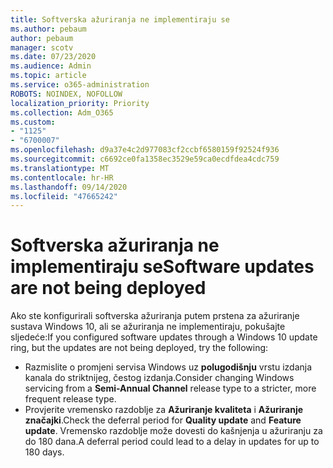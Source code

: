 ```yaml
---
title: Softverska ažuriranja ne implementiraju se
ms.author: pebaum
author: pebaum
manager: scotv
ms.date: 07/23/2020
ms.audience: Admin
ms.topic: article
ms.service: o365-administration
ROBOTS: NOINDEX, NOFOLLOW
localization_priority: Priority
ms.collection: Adm_O365
ms.custom:
- "1125"
- "6700007"
ms.openlocfilehash: d9a37e4c2d977083cf2ccbf6580159f92524f936
ms.sourcegitcommit: c6692ce0fa1358ec3529e59ca0ecdfdea4cdc759
ms.translationtype: MT
ms.contentlocale: hr-HR
ms.lasthandoff: 09/14/2020
ms.locfileid: "47665242"
---
```

# <a name="software-updates-are-not-being-deployed"></a><span data-ttu-id="359ec-102">Softverska ažuriranja ne implementiraju se</span><span class="sxs-lookup"><span data-stu-id="359ec-102">Software updates are not being deployed</span></span>

<span data-ttu-id="359ec-103">Ako ste konfigurirali softverska ažuriranja putem prstena za ažuriranje sustava Windows 10, ali se ažuriranja ne implementiraju, pokušajte sljedeće:</span><span class="sxs-lookup"><span data-stu-id="359ec-103">If you configured software updates through a Windows 10 update ring, but the updates are not being deployed, try the following:</span></span>  

- <span data-ttu-id="359ec-104">Razmislite o promjeni servisa Windows uz  **polugodišnju**  vrstu izdanja kanala do striktnijeg, čestog izdanja.</span><span class="sxs-lookup"><span data-stu-id="359ec-104">Consider changing Windows servicing from a  **Semi-Annual Channel**  release type to a stricter, more frequent release type.</span></span>
- <span data-ttu-id="359ec-105">Provjerite vremensko razdoblje za  **Ažuriranje kvaliteta**  i  **Ažuriranje značajki**.</span><span class="sxs-lookup"><span data-stu-id="359ec-105">Check the deferral period for  **Quality update**  and  **Feature update**.</span></span> <span data-ttu-id="359ec-106">Vremensko razdoblje može dovesti do kašnjenja u ažuriranju za do 180 dana.</span><span class="sxs-lookup"><span data-stu-id="359ec-106">A deferral period could lead to a delay in updates for up to 180 days.</span></span>